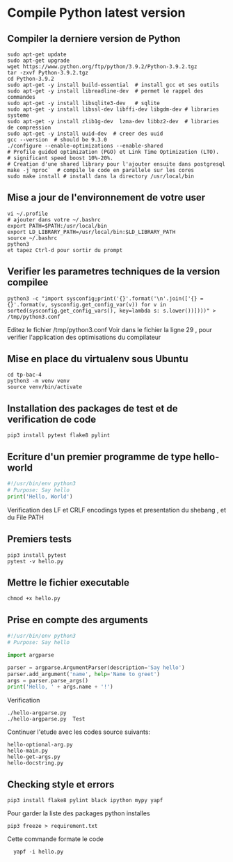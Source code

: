 # Compile Python latest version

## Compiler la derniere version de Python
```shell
sudo apt-get update
sudo apt-get upgrade
wget https://www.python.org/ftp/python/3.9.2/Python-3.9.2.tgz
tar -zxvf Python-3.9.2.tgz 
cd Python-3.9.2
sudo apt-get -y install build-essential  # install gcc et ses outils
sudo apt-get -y install libreadline-dev  # permet le rappel des commandes
sudo apt-get -y install libsqlite3-dev   # sqlite
sudo apt-get -y install libssl-dev libffi-dev libgdm-dev # libraries systeme
sudo apt-get -y install zlib1g-dev  lzma-dev libbz2-dev  # libraries de compression
sudo apt-get -y install uuid-dev  # creer des uuid
gcc --version  # should be 9.3.0
./configure --enable-optimizations --enable-shared
# Profile guided optimization (PGO) et Link Time Optimization (LTO).
# significant speed boost 10%-20%. 
# Creation d'une shared library pour l'ajouter ensuite dans postgresql
make -j`nproc`  # compile le code en parallele sur les cores
sudo make install # install dans la directory /usr/local/bin
```

## Mise a jour de l'environnement de votre user 
```shell
vi ~/.profile
# ajouter dans votre ~/.bashrc
export PATH=$PATH:/usr/local/bin
export LD_LIBRARY_PATH=/usr/local/bin:$LD_LIBRARY_PATH
source ~/.bashrc
python3 
et tapez Ctrl-d pour sortir du prompt
```

## Verifier les parametres techniques de la version compilee
```
python3 -c "import sysconfig;print('{}'.format('\n'.join(['{} = {}'.format(v, sysconfig.get_config_var(v)) for v in sorted(sysconfig.get_config_vars(), key=lambda s: s.lower())])))" > /tmp/python3.conf
```
Editez le fichier /tmp/python3.conf 
Voir dans le fichier la ligne 29 , pour verifier l'application des optimisations du compilateur

## Mise en place du virtualenv sous Ubuntu
```shell
cd tp-bac-4
python3 -m venv venv
source venv/bin/activate
```
## Installation des packages de test et de verification de code
```shell
pip3 install pytest flake8 pylint
```

## Ecriture d'un premier programme de type hello-world
```python
#!/usr/bin/env python3
# Purpose: Say hello
print('Hello, World')
```
Verification des LF et CRLF encodings types et presentation du shebang , et du File PATH  

## Premiers tests
```shell
pip3 install pytest
pytest -v hello.py
```

## Mettre le fichier executable 
```shell
chmod +x hello.py
```

## Prise en compte des arguments
```python
#!/usr/bin/env python3
# Purpose: Say hello

import argparse

parser = argparse.ArgumentParser(description='Say hello')
parser.add_argument('name', help='Name to greet')
args = parser.parse_args()
print('Hello, ' + args.name + '!')
```
Verification 
```shell
./hello-argparse.py
./hello-argparse.py  Test
```
Continuer l'etude avec les codes source suivants: 
```shell
hello-optional-arg.py
hello-main.py
hello-get-args.py
hello-docstring.py
```

## Checking style et errors
```shell
pip3 install flake8 pylint black ipython mypy yapf
```
Pour garder la liste des packages python installes 
```shell
pip3 freeze > requirement.txt
```
Cette commande formate le code 
```shell
  yapf -i hello.py
```







